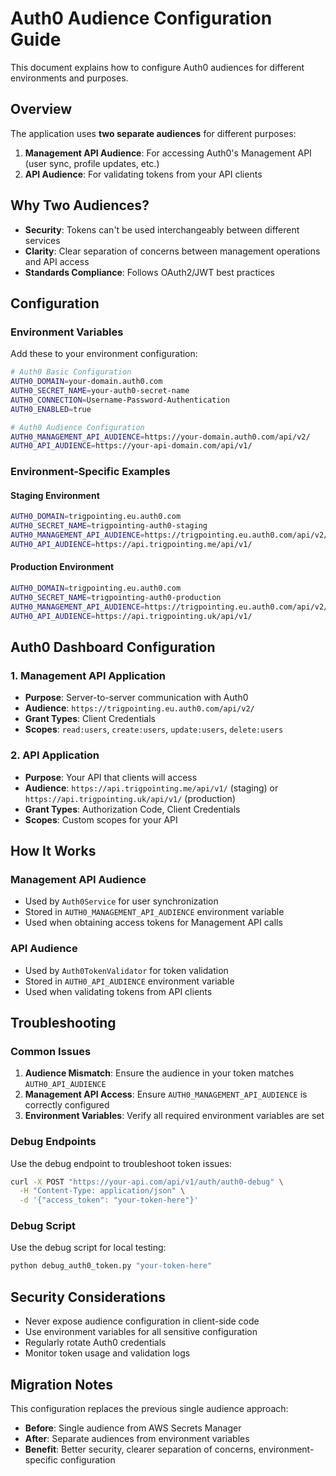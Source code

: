 # Auth0 Audience Configuration Guide

This document explains how to configure Auth0 audiences for different environments and purposes.

## Overview

The application uses **two separate audiences** for different purposes:

1. **Management API Audience**: For accessing Auth0's Management API (user sync, profile updates, etc.)
2. **API Audience**: For validating tokens from your API clients

## Why Two Audiences?

- **Security**: Tokens can't be used interchangeably between different services
- **Clarity**: Clear separation of concerns between management operations and API access
- **Standards Compliance**: Follows OAuth2/JWT best practices

## Configuration

### Environment Variables

Add these to your environment configuration:

```bash
# Auth0 Basic Configuration
AUTH0_DOMAIN=your-domain.auth0.com
AUTH0_SECRET_NAME=your-auth0-secret-name
AUTH0_CONNECTION=Username-Password-Authentication
AUTH0_ENABLED=true

# Auth0 Audience Configuration
AUTH0_MANAGEMENT_API_AUDIENCE=https://your-domain.auth0.com/api/v2/
AUTH0_API_AUDIENCE=https://your-api-domain.com/api/v1/
```

### Environment-Specific Examples

#### Staging Environment
```bash
AUTH0_DOMAIN=trigpointing.eu.auth0.com
AUTH0_SECRET_NAME=trigpointing-auth0-staging
AUTH0_MANAGEMENT_API_AUDIENCE=https://trigpointing.eu.auth0.com/api/v2/
AUTH0_API_AUDIENCE=https://api.trigpointing.me/api/v1/
```

#### Production Environment
```bash
AUTH0_DOMAIN=trigpointing.eu.auth0.com
AUTH0_SECRET_NAME=trigpointing-auth0-production
AUTH0_MANAGEMENT_API_AUDIENCE=https://trigpointing.eu.auth0.com/api/v2/
AUTH0_API_AUDIENCE=https://api.trigpointing.uk/api/v1/
```

## Auth0 Dashboard Configuration

### 1. Management API Application
- **Purpose**: Server-to-server communication with Auth0
- **Audience**: `https://trigpointing.eu.auth0.com/api/v2/`
- **Grant Types**: Client Credentials
- **Scopes**: `read:users`, `create:users`, `update:users`, `delete:users`

### 2. API Application
- **Purpose**: Your API that clients will access
- **Audience**: `https://api.trigpointing.me/api/v1/` (staging) or `https://api.trigpointing.uk/api/v1/` (production)
- **Grant Types**: Authorization Code, Client Credentials
- **Scopes**: Custom scopes for your API

## How It Works

### Management API Audience
- Used by `Auth0Service` for user synchronization
- Stored in `AUTH0_MANAGEMENT_API_AUDIENCE` environment variable
- Used when obtaining access tokens for Management API calls

### API Audience
- Used by `Auth0TokenValidator` for token validation
- Stored in `AUTH0_API_AUDIENCE` environment variable
- Used when validating tokens from API clients

## Troubleshooting

### Common Issues

1. **Audience Mismatch**: Ensure the audience in your token matches `AUTH0_API_AUDIENCE`
2. **Management API Access**: Ensure `AUTH0_MANAGEMENT_API_AUDIENCE` is correctly configured
3. **Environment Variables**: Verify all required environment variables are set

### Debug Endpoints

Use the debug endpoint to troubleshoot token issues:
```bash
curl -X POST "https://your-api.com/api/v1/auth/auth0-debug" \
  -H "Content-Type: application/json" \
  -d '{"access_token": "your-token-here"}'
```

### Debug Script

Use the debug script for local testing:
```bash
python debug_auth0_token.py "your-token-here"
```

## Security Considerations

- Never expose audience configuration in client-side code
- Use environment variables for all sensitive configuration
- Regularly rotate Auth0 credentials
- Monitor token usage and validation logs

## Migration Notes

This configuration replaces the previous single audience approach:
- **Before**: Single audience from AWS Secrets Manager
- **After**: Separate audiences from environment variables
- **Benefit**: Better security, clearer separation of concerns, environment-specific configuration
